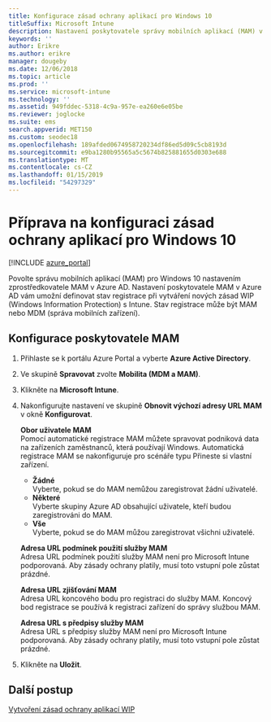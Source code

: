 ```yaml
---
title: Konfigurace zásad ochrany aplikací pro Windows 10
titleSuffix: Microsoft Intune
description: Nastavení poskytovatele správy mobilních aplikací (MAM) v Azure AD
keywords: ''
author: Erikre
ms.author: erikre
manager: dougeby
ms.date: 12/06/2018
ms.topic: article
ms.prod: ''
ms.service: microsoft-intune
ms.technology: ''
ms.assetid: 949fddec-5318-4c9a-957e-ea260e6e05be
ms.reviewer: joglocke
ms.suite: ems
search.appverid: MET150
ms.custom: seodec18
ms.openlocfilehash: 189afded0674958720234df86ed5d09c5cb8193d
ms.sourcegitcommit: e9ba1280b95565a5c5674b825881655d0303e688
ms.translationtype: MT
ms.contentlocale: cs-CZ
ms.lasthandoff: 01/15/2019
ms.locfileid: "54297329"
---
```

# <a name="get-ready-to-configure-app-protection-policies-for-windows-10"></a>Příprava na konfiguraci zásad ochrany aplikací pro Windows 10 

[!INCLUDE [azure_portal](./includes/azure_portal.md)]

Povolte správu mobilních aplikací (MAM) pro Windows 10 nastavením zprostředkovatele MAM v Azure AD. Nastavení poskytovatele MAM v Azure AD vám umožní definovat stav registrace při vytváření nových zásad WIP (Windows Information Protection) s Intune. Stav registrace může být MAM nebo MDM (správa mobilních zařízení).

## <a name="to-configure-the-mam-provider"></a>Konfigurace poskytovatele MAM

1. Přihlaste se k portálu Azure Portal a vyberte **Azure Active Directory**.

2. Ve skupině **Spravovat** zvolte **Mobilita (MDM a MAM)**.

3. Klikněte na **Microsoft Intune**.

4. Nakonfigurujte nastavení ve skupině **Obnovit výchozí adresy URL MAM** v okně **Konfigurovat**.

   **Obor uživatele MAM**  
   Pomocí automatické registrace MAM můžete spravovat podniková data na zařízeních zaměstnanců, která používají Windows. Automatická registrace MAM se nakonfiguruje pro scénáře typu Přineste si vlastní zařízení.<ul><li>**Žádné**<br>Vyberte, pokud se do MAM nemůžou zaregistrovat žádní uživatelé.</li><li>**Některé**<br>Vyberte skupiny Azure AD obsahující uživatele, kteří budou zaregistrováni do MAM.</li><li>**Vše**<br>Vyberte, pokud se do MAM můžou zaregistrovat všichni uživatelé.</li></ul>

   **Adresa URL podmínek použití služby MAM**  
   Adresa URL podmínek použití služby MAM není pro Microsoft Intune podporovaná. Aby zásady ochrany platily, musí toto vstupní pole zůstat prázdné.

   **Adresa URL zjišťování MAM**  
   Adresa URL koncového bodu pro registraci do služby MAM. Koncový bod registrace se používá k registraci zařízení do správy službou MAM.

   **Adresa URL s předpisy služby MAM**  
   Adresa URL s předpisy služby MAM není pro Microsoft Intune podporovaná. Aby zásady ochrany platily, musí toto vstupní pole zůstat prázdné. 

5.  Klikněte na **Uložit**.

## <a name="next-steps"></a>Další postup

[Vytvoření zásad ochrany aplikací WIP](windows-information-protection-policy-create.md)
